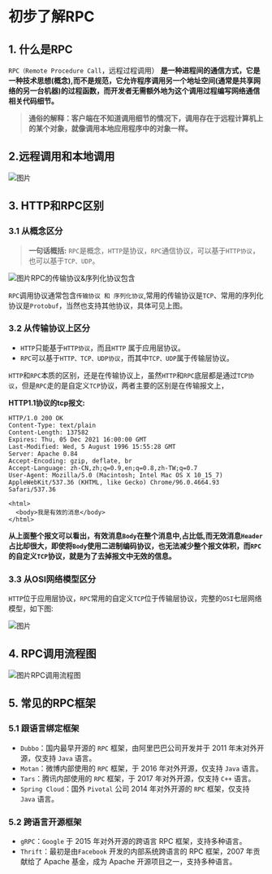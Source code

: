 # 初步了解RPC

## 1. 什么是RPC

`RPC（Remote Procedure Call`，远程过程调用） **是一种进程间的通信方式，它是一种技术思想(概念),而不是规范，它允许程序调用另一个地址空间(通常是共享网络的另一台机器)的过程函数，而开发者无需额外地为这个调用过程编写网络通信相关代码细节。**  

>  **通俗的解释：客户端在不知道调用细节的情况下，调用存在于远程计算机上的某个对象，就像调用本地应用程序中的对象一样。**  

## 2.远程调用和本地调用

![图片](https://mc.wsh-study.com/mkdocs/初步了解RPC/1.png)

## 3. HTTP和RPC区别

### 3.1 从概念区分

>  **一句话概括:**  `RPC`是概念，`HTTP`是协议，`RPC`通信协议，可以基于`HTTP协议`，也可以基于`TCP、UDP`。

![图片](https://mc.wsh-study.com/mkdocs/初步了解RPC/2.png)RPC的传输协议&序列化协议包含

`RPC`调用协议通常包含`传输协议 和 序列化协议`,常用的传输协议是`TCP`、常用的序列化协议是`Protobuf`，当然也支持其他协议，具体可见上图。

### 3.2 从传输协议上区分

- `HTTP`只能基于`HTTP协议`，而且`HTTP` 属于应用层协议。
- `RPC`可以基于`HTTP、TCP、UDP协议`，而其中`TCP、UDP`属于传输层协议。

`HTTP`和`RPC`本质的区别，还是在传输协议上，虽然`HTTP`和`RPC`底层都是通过`TCP协议`，但是`RPC`走的是自定义`TCP`协议，两者主要的区别是在传输报文上，

 **HTTP1.1协议的tcp报文:**  

```
HTTP/1.0 200 OK 
Content-Type: text/plain
Content-Length: 137582
Expires: Thu, 05 Dec 2021 16:00:00 GMT
Last-Modified: Wed, 5 August 1996 15:55:28 GMT
Server: Apache 0.84
Accept-Encoding: gzip, deflate, br
Accept-Language: zh-CN,zh;q=0.9,en;q=0.8,zh-TW;q=0.7
User-Agent: Mozilla/5.0 (Macintosh; Intel Mac OS X 10_15_7) AppleWebKit/537.36 (KHTML, like Gecko) Chrome/96.0.4664.93 Safari/537.36

<html>
  <body>我是有效的消息</body>
</html>
```

 **从上面整个报文可以看出，有效消息`Body`在整个消息中,占比低,而无效消息`Header`占比却很大，即使将`Body`使用二进制编码协议，也无法减少整个报文体积，而`RPC`的自定义`TCP`协议，就是为了去掉报文中无效的信息。**  

### 3.3 从OSI网络模型区分

`HTTP`位于应用层协议，`RPC`常用的自定义`TCP`位于传输层协议，完整的`OSI`七层网络模型，如下图:

![图片](https://mc.wsh-study.com/mkdocs/初步了解RPC/3.png)

## 4. RPC调用流程图

![图片](https://mc.wsh-study.com/mkdocs/初步了解RPC/4.png)RPC调用流程图

## 5. 常见的RPC框架

### 5.1 跟语言绑定框架

- `Dubbo`：国内最早开源的 `RPC` 框架，由阿里巴巴公司开发并于 2011 年末对外开源，仅支持 `Java` 语言。
- `Motan`：微博内部使用的 `RPC` 框架，于 2016 年对外开源，仅支持 `Java` 语言。
- `Tars`：腾讯内部使用的 `RPC` 框架，于 2017 年对外开源，仅支持 `C++` 语言。
- `Spring Cloud`：国外 `Pivotal` 公司 2014 年对外开源的 `RPC` 框架，仅支持 `Java` 语言。

### 5.2 跨语言开源框架

- `gRPC`：`Google` 于 2015 年对外开源的跨语言 RPC 框架，支持多种语言。
- `Thrift`：最初是由`Facebook` 开发的内部系统跨语言的 RPC 框架，2007 年贡献给了 Apache 基金，成为 Apache 开源项目之一，支持多种语言。
